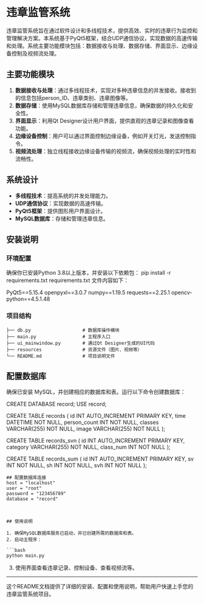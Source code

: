 # 违章监管系统

违章监管系统旨在通过软件设计和多线程技术，提供高效、实时的违章行为监控和管理解决方案。本系统基于PyQt5框架，结合UDP通信协议，实现数据的高速传输和处理。系统主要功能模块包括：数据接收与处理、数据存储、界面显示、边缘设备控制及视频流处理。

## 主要功能模块

1. **数据接收与处理**：通过多线程技术，实现对多种违章信息的并发接收。接收到的信息包括person_ID、违章类别、违章图像等。
2. **数据存储**：使用MySQL数据库存储和管理违章信息，确保数据的持久化和安全性。
3. **界面显示**：利用Qt Designer设计用户界面，提供直观的违章记录和图像查看功能。
4. **边缘设备控制**：用户可以通过界面控制边缘设备，例如开关灯光，发送控制指令。
5. **视频流处理**：独立线程接收边缘设备传输的视频流，确保视频处理的实时性和流畅性。

## 系统设计

- **多线程技术**：提高系统的并发处理能力。
- **UDP通信协议**：实现数据的高速传输。
- **PyQt5框架**：提供图形用户界面设计。
- **MySQL数据库**：存储和管理违章信息。

## 安装说明

### 环境配置
确保你已安装Python 3.8以上版本，并安装以下依赖包：
pip install -r requirements.txt
requirements.txt 文件内容如下：

PyQt5==5.15.4
openpyxl==3.0.7
numpy==1.19.5
requests==2.25.1
opencv-python==4.5.1.48

### 项目结构

```
├── db.py                   # 数据库操作模块
├── main.py                 # 主程序入口
├── ui_mainwindow.py        # 通过Qt Designer生成的UI代码
├── resources               # 资源文件（图片、视频等）
└── README.md               # 项目说明文件
```

## 配置数据库

确保已安装 MySQL，并创建相应的数据库和表。运行以下命令创建数据库：

CREATE DATABASE record;
USE record;

CREATE TABLE records (
    id INT AUTO_INCREMENT PRIMARY KEY,
    time DATETIME NOT NULL,
    person_count INT NOT NULL,
    classes VARCHAR(255) NOT NULL,
    image VARCHAR(255) NOT NULL
);

CREATE TABLE records_svn (
    id INT AUTO_INCREMENT PRIMARY KEY,
    category VARCHAR(255) NOT NULL,
    class_num INT NOT NULL
);

CREATE TABLE records_sum (
    id INT AUTO_INCREMENT PRIMARY KEY,
    sv INT NOT NULL,
    sh INT NOT NULL,
    svh INT NOT NULL
);

```
## 配置数据库连接
host = "localhost"
user = "root"
password = "123456789"
database = "record"



## 使用说明

1. 确保MySQL数据库服务已启动，并已创建所需的数据库和表。
2. 启动主程序：

```bash
python main.py
```

3. 使用界面查看违章记录、控制设备、查看视频流等。

---

这个README文档提供了详细的安装、配置和使用说明，帮助用户快速上手您的违章监管系统项目。
